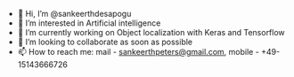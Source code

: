 - 👋 Hi, I’m @sankeerthdesapogu
- 👀 I’m interested in Artificial intelligence
- 🌱 I’m currently working on Object localization with Keras and Tensorflow
- 💞️ I’m looking to collaborate as soon as possible
- 📫 How to reach me: mail - sankeerthpeters@gmail.com, mobile - +49-15143666726

<!---
sankeerthpeters/sankeerthpeters is a ✨ special ✨ repository because its `README.md` (this file) appears on your GitHub profile.
You can click the Preview link to take a look at your changes.
--->
